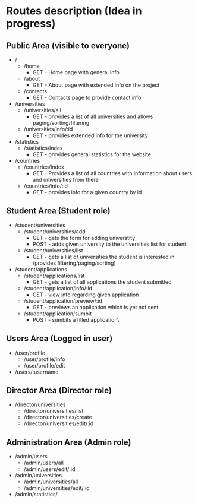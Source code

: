 # Routes description (Idea in progress)
## Public Area (visible to everyone)
- /
  - /home
    - GET - Home page with general info
  - /about
    - GET - About page with extended info on the project
  - /contacts
    - GET - Contacts page to provide contact info
- /universities
  - /universities/all
    - GET - provides a list of all universities and allows paging/sorting/filtering
  - /universities/info/:id
    - GET - provides extended info for the university
- /statistics
  - /statistics/index
    - GET - provides general statistics for the website
- /countries
  - /countries/index
    - GET - Provides a list of all countries with information about users and universities from there
  - /countries/info/:id
    - GET - provides info for a given country by id

## Student Area (Student role)
- /student/universities
  - /student/universities/add
    - GET - gets the form for adding universtity
    - POST - adds given university to the universities list for student
  - /student/universities/list
    - GET - gets a list of universities the student is interested in (provides filtering/paging/sorting)
- /student/applications
  - /student/applications/list
    - GET - gets a list of all applications the student submitted
  - /student/application/info/:id
    - GET - view info regarding given application
  - /student/application/preview/:id
    - GET - previews an application which is yet not sent
  - /student/application/sumbit
    - POST - sumbits a filled application\

## Users Area (Logged in user)
- /user/profile
  - /user/profile/info
  - /user/profile/edit
- /users/:username

## Director Area (Director role)
- /director/universities
  - /director/universities/list
  - /director/universities/create
  - /director/universities/edit/:id

## Administration Area (Admin role)
- /admin/users
  - /admin/users/all
  - /admin/users/edit/:id
- /admin/universities
  - /admin/universities/all
  - /admin/universities/edit/:id
- /admin/statistics/
